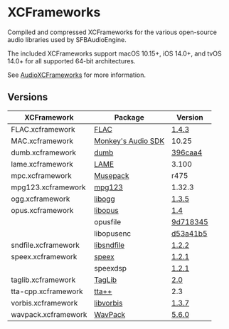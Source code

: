# XCFrameworks

Compiled and compressed XCFrameworks for the various open-source audio libraries used by SFBAudioEngine.

The included XCFrameworks support macOS 10.15+, iOS 14.0+, and tvOS 14.0+ for all supported 64-bit architectures.

See [AudioXCFrameworks](https://github.com/sbooth/AudioXCFrameworks) for more information.

## Versions

| XCFramework | Package | Version |
| --- | --- | --- |
| FLAC.xcframework | [FLAC](https://xiph.org/flac/) | [1.4.3](https://github.com/xiph/flac/releases/tag/1.4.3) |
| MAC.xcframework | [Monkey's Audio SDK](https://monkeysaudio.com) | 10.25 |
| dumb.xcframework | [dumb](https://github.com/kode54/dumb) | [396caa4](https://github.com/kode54/dumb/tree/396caa4d31859045ccb5ef943fd430ca4026cce8) |
| lame.xcframework | [LAME](https://lame.sourceforge.io) | 3.100 |
| mpc.xcframework | [Musepack](https://www.musepack.net) | r475 |
| mpg123.xcframework | [mpg123](https://www.mpg123.de) | 1.32.3 |
| ogg.xcframework | [libogg](https://www.xiph.org/ogg/) | [1.3.5](https://gitlab.xiph.org/xiph/ogg/-/releases/v1.3.5) |
| opus.xcframework | [libopus](https://opus-codec.org) | [1.4](https://www.opus-codec.org/release/stable/2023/04/20/libopus-1_4.html) |
| | opusfile | [9d718345](https://gitlab.xiph.org/xiph/opusfile/-/tree/9d718345ce03b2fad5d7d28e0bcd1cc69ab2b166) |
| | libopusenc | [d53a41b5](https://gitlab.xiph.org/xiph/libopusenc/-/tree/d53a41b5ed02eba854d12b6d35bea13a330018d5) |
| sndfile.xcframework | [libsndfile](http://libsndfile.github.io/libsndfile/) | [1.2.2](https://github.com/libsndfile/libsndfile/releases/tag/1.2.2) |
| speex.xcframework | [speex](https://speex.org) | [1.2.1](https://gitlab.xiph.org/xiph/speex/-/releases/Speex-1.2.1) |
| | speexdsp | [1.2.1](https://gitlab.xiph.org/xiph/speexdsp/-/releases/SpeexDSP-1.2.1) |
| taglib.xcframework | [TagLib](https://taglib.org) | [2.0](https://github.com/taglib/taglib/releases/tag/v2.0) |
| tta-cpp.xcframework | [tta++](https://sourceforge.net/projects/tta/) | 2.3 |
| vorbis.xcframework | [libvorbis](https://www.xiph.org/vorbis/) | [1.3.7](https://gitlab.xiph.org/xiph/vorbis/-/releases/v1.3.7) |
| wavpack.xcframework | [WavPack](https://www.wavpack.com/index.html) | [5.6.0](https://github.com/dbry/WavPack/releases/tag/5.6.0) |
